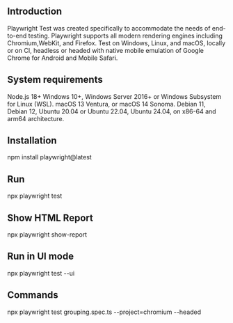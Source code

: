 ## Introduction

Playwright Test was created specifically to accommodate the needs of end-to-end testing. Playwright supports all 
modern rendering engines including Chromium,WebKit, and Firefox. Test on Windows, Linux, and macOS, locally or on 
CI, headless or headed with native mobile emulation of Google Chrome for Android and Mobile Safari.

## System requirements

Node.js 18+
Windows 10+, Windows Server 2016+ or Windows Subsystem for Linux (WSL).
macOS 13 Ventura, or macOS 14 Sonoma.
Debian 11, Debian 12, Ubuntu 20.04 or Ubuntu 22.04, Ubuntu 24.04, on x86-64 and arm64 architecture.

## Installation 

npm install playwright@latest

## Run 

npx playwright test

## Show HTML Report

npx playwright show-report


## Run in UI mode

npx playwright test --ui

## Commands 
npx playwright test grouping.spec.ts --project=chromium --headed


